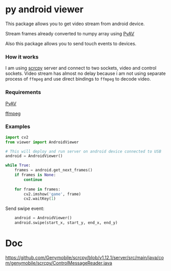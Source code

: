 # py android viewer

This package allows you to get video stream from android device.

Stream frames already converted to numpy array using [PyAV](https://github.com/mikeboers/PyAV)

Also this package allows you to send touch events to devices.


### How it works
I am using [scrcpy](https://github.com/Genymobile/scrcpy) server and connect to two sockets, video and control sockets.
Video stream has almost no delay because i am not using separate process of `ffmpeg` and use direct bindings to `ffmpeg` to decode video.

### Requirements 
[PyAV](http://docs.mikeboers.com/pyav/develop/overview/installation.html)

[ffmpeg](http://ffmpeg.org/)



### Examples
```python
import cv2
from viewer import AndroidViewer

# This will deploy and run server on android device connected to USB
android = AndroidViewer()

while True:
    frames = android.get_next_frames()
    if frames is None:
        continue
    
    for frame in frames:
        cv2.imshow('game', frame)
        cv2.waitKey(1)
```

Send swipe event:
```python
    android = AndroidViewer()
    android.swipe(start_x, start_y, end_x, end_y)   
```

# Doc
https://github.com/Genymobile/scrcpy/blob/v1.12.1/server/src/main/java/com/genymobile/scrcpy/ControlMessageReader.java